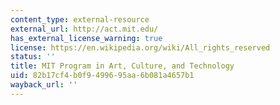 ```yaml
---
content_type: external-resource
external_url: http://act.mit.edu/
has_external_license_warning: true
license: https://en.wikipedia.org/wiki/All_rights_reserved
status: ''
title: MIT Program in Art, Culture, and Technology
uid: 82b17cf4-b0f9-4996-95aa-6b081a4657b1
wayback_url: ''
---
```


